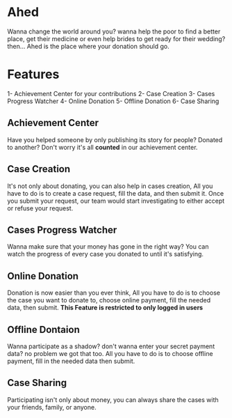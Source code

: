 # Ahed

Wanna change the world around you? wanna help the poor to find a better place, get their medicine or even help brides to get ready for their wedding? then...
Ahed is the place where your donation should go.
# Features
1- Achievement Center for your contributions
2- Case Creation
3- Cases Progress Watcher
4- Online Donation
5- Offline Donation
6- Case Sharing

## Achievement Center
Have you helped someone by only publishing its story for people? Donated to another? Don't worry it's all **counted** in our achievement center.

## Case Creation

It's not only about donating, you can also help in cases creation, All you have to do is to create a case request, fill the data, and then submit it.
Once you submit your request, our team would start investigating to either accept or refuse your request.

## Cases Progress Watcher

Wanna make sure that your money has gone in the right way? You can watch the progress of every case you donated to until it's satisfying.

## Online Donation

Donation is now easier than you ever think, All you have to do is to choose the case you want to donate to, choose online payment, fill the needed data, then submit.
**This Feature is restricted to only logged in users**

## Offline Dontaion

Wanna participate as a shadow? don't wanna enter your secret payment data? no problem we got that too.
All you have to do is to choose offline payment, fill in the needed data then submit.

## Case Sharing

Participating isn't only about money, you can always share the cases with your friends, family, or anyone.

